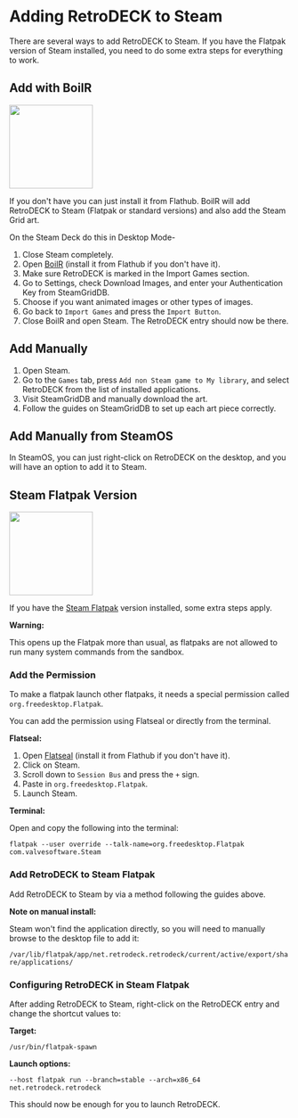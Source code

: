 # Adding RetroDECK to Steam

There are several ways to add RetroDECK to Steam. If you have the Flatpak version of Steam installed, you need to do some extra steps for everything to work.

## Add with BoilR 

<img src="../../wiki_images/logos/boilr-logo.png" width="150">

If you don't have  you can just install it from Flathub. BoilR will add RetroDECK to Steam (Flatpak or standard versions) and also add the Steam Grid art.

On the Steam Deck do this in Desktop Mode-

1. Close Steam completely.
2. Open [BoilR](https://flathub.org/apps/io.github.philipk.boilr) (install it from Flathub if you don't have it).
3. Make sure RetroDECK is marked in the Import Games section.
4. Go to Settings, check Download Images, and enter your Authentication Key from SteamGridDB.
5. Choose if you want animated images or other types of images.
6. Go back to `Import Games` and press the `Import Button`.
7. Close BoilR and open Steam. The RetroDECK entry should now be there.

## Add Manually

1. Open Steam.
2. Go to the `Games` tab, press `Add non Steam game to My library`, and select RetroDECK from the list of installed applications.
3. Visit SteamGridDB and manually download the art.
4. Follow the guides on SteamGridDB to set up each art piece correctly.

## Add Manually from SteamOS

In SteamOS, you can just right-click on RetroDECK on the desktop, and you will have an option to add it to Steam.

## Steam Flatpak Version

<img src="../../wiki_images/logos/flatpak-logo.png" width="150">

If you have the [Steam Flatpak](https://flathub.org/apps/com.valvesoftware.Steam) version installed, some extra steps apply.

**Warning:** 

This opens up the Flatpak more than usual, as flatpaks are not allowed to run many system commands from the sandbox.

### Add the Permission

To make a flatpak launch other flatpaks, it needs a special permission called `org.freedesktop.Flatpak`. 

You can add the permission using Flatseal or directly from the terminal.

**Flatseal:**

1. Open [Flatseal](https://flathub.org/apps/com.github.tchx84.Flatseal) (install it from Flathub if you don't have it).
2. Click on Steam.
3. Scroll down to `Session Bus` and press the `+` sign.
4. Paste in `org.freedesktop.Flatpak`.
5. Launch Steam.

**Terminal:**

Open and copy the following into the terminal:

`flatpak --user override --talk-name=org.freedesktop.Flatpak com.valvesoftware.Steam`

### Add RetroDECK to Steam Flatpak

Add RetroDECK to Steam by via a method following the guides above. 

**Note on manual install:** 

Steam won't find the application directly, so you will need to manually browse to the desktop file to add it:

`/var/lib/flatpak/app/net.retrodeck.retrodeck/current/active/export/share/applications/`

### Configuring RetroDECK in Steam Flatpak

After adding RetroDECK to Steam, right-click on the RetroDECK entry and change the shortcut values to:

**Target:**

`/usr/bin/flatpak-spawn`

**Launch options:**

`--host flatpak run --branch=stable --arch=x86_64 net.retrodeck.retrodeck`

This should now be enough for you to launch RetroDECK.
